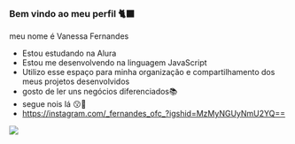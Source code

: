 ### Bem vindo ao meu perfil 🐈‍⬛

meu nome é Vanessa Fernandes

- Estou estudando na Alura
- Estou me desenvolvendo na linguagem JavaScript
- Utilizo esse espaço para minha organização e compartilhamento dos meus projetos desenvolvidos
- gosto de ler uns negócios diferenciados📚
- segue nois lá 😗🤌
- https://instagram.com/_fernandes_ofc_?igshid=MzMyNGUyNmU2YQ==

![](https://media.tenor.com/msa2F_fEUewAAAAC/kenjaku.gif)  

